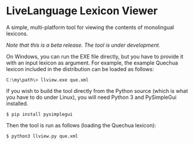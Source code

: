 # LiveLanguage Lexicon Viewer

A simple, multi-platform tool for viewing the contents of monolingual lexicons.

*Note that this is a beta release. The tool is under development.*

On Windows, you can run the EXE file directly, but you have to provide it with an input lexicon as argument. For example, the example Quechua lexicon included in the distribution can be loaded as follows:

```console
C:\my\path\> llview.exe que.xml
```

If you wish to build the tool directly from the Python source (which is what you have to do under Linux), you will need Python 3 and PySimpleGui installed.

```console
$ pip install pysimplegui
```

Then the tool is run as follows (loading the Quechua lexicon):

```console
$ python3 llview.py que.xml
```
